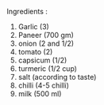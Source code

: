 Ingredients :

1) Garlic (3)
2) Paneer (700 gm)
3) onion (2 and  1/2)
4) tomato (2)
5) capsicum (1/2)
6) turmeric (1/2 cup)
7) salt (according to taste)
8) chilli (4-5 chilli)
9) milk (500 ml)